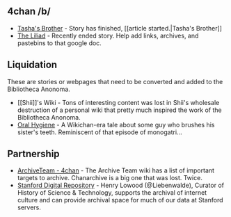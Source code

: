 ## 4chan /b/

* [Tasha's Brother](https://jumpshare.com/b/Yx5JQp8LQO5TrlegPXMg) - Story has finished, [[article started.|Tasha's Brother]]
* [The Liliad](https://docs.google.com/document/d/1l9SOPQQpuFHLWZfSPmzNczBTxhLGhplr7fSyGlKMUAQ/preview) - Recently ended story. Help add links, archives, and pastebins to that google doc.

## Liquidation

These are stories or webpages that need to be converted and added to the Bibliotheca Anonoma.

* [[Shii]]'s Wiki - Tons of interesting content was lost in Shii's wholesale destruction of a personal wiki that pretty much inspired the work of the Bibliotheca Anonoma.
* [Oral Hygiene](http://pastebin.com/Gt47E4Nr) - A Wikichan-era tale about some guy who brushes his sister's teeth. Reminiscent of that episode of monogatri...

## Partnership

* [ArchiveTeam - 4chan](http://www.archiveteam.org/index.php?title=4chan) - The Archive Team wiki has a list of important targets to archive. Chanarchive is a big one that was lost. Twice.
* [Stanford Digital Repository](http://purl.stanford.edu/tf565pz4260) - Henry Lowood (@Liebenwalde), Curator of History of Science & Technology, supports the archival of internet culture and can provide archival space for much of our data at Stanford servers.